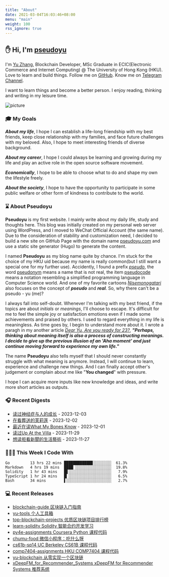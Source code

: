 ```yaml
---
title: "About"
date: 2021-03-04T16:03:46+08:00
menu: "main"
weight: 100
rss_ignore: true
---
```


## ✋ Hi, I'm [pseudoyu](https://www.pseudoyu.com)

I'm [Yu Zhang](https://www.pseudoyu.com), Blockchain Developer, MSc Graduate in ECIC(Electronic Commerce and Internet Computing) @ The University of Hong Kong (HKU). Love to learn and build things. Follow me on [GitHub](https://github.com/pseudoyu). Know me on [Telegram Channel](https://t.me/pseudoyulife).

I want to learn things and become a better person. I enjoy reading, thinking and writing in my leisure time.

![picture](https://image.pseudoyu.com/images/dino.gif)

### 🎓 My Goals
***About my life***, I hope I can establish a life-long friendship with my best friends, keep close relationship with my families, and face future challenges with my beloved. Also, I hope to meet interesting friends of diverse background.

***About my career***, I hope I could always be learning and growing during my life and play an active role in the open source software movement.

***Economically***, I hope to be able to choose what to do and shape my own the lifestyle freely.

***About the society***, I hope to have the opportunity to participate in some public welfare or other form of kindness to contribute to the world.

### ⌛️ About Pseudoyu

**Pseudoyu** is my first website. I mainly write about my daily life, study and thoughts here. This blog was initially created on my personal web server using WordPress, and I moved to WeChat Official Account (the same name). Due to the consideration of stability and customization need, I decided to build a new site on GitHub Page with the domain name [pseudoyu.com](https://www.pseudoyu.com/en) and use a static site generator (Hugo) to generate the content.

I named **Pseudoyu** as my blog name quite by chance. I'm stuck for the choice of my HKU uid because my name is really common(but I still want a special one for my further use). Accidently, I found a prefix [*pseudo*](https://www.oxfordlearnersdictionaries.com/definition/english/pseudo), the word [pseudonym](https://www.oxfordlearnersdictionaries.com/definition/english/pseudonym) means a name that is not real, the item [pseudocode](https://www.lexico.com/definition/pseudocode) means a notation resembling a simplified programming language in Computer Science world. And one of my favorite cartoons [*Nisemonogatari*](https://zh.wikipedia.org/wiki/偽物語) also focuses on the concept of ***pseudo*** and ***real***. So, why there can't be a pseudo - yu (me)?

I always fall into self-doubt. Whenever I'm talking with my best friend, if the topics are about *initials* or *meanings*, I'll choose to escape. It's difficult for me to feel the simple joy or satisfaction emotions even if I made some achievements and praised by others. I used to regard everything in my life is meaningless. As time goes by, I begin to understand more about it. I wrote a paragh in my another article [*Dear Yu, Are you ready for 23?*](https://www.pseudoyu.com/en/2020/06/06/yearly_review_23/), ***"Perhaps, thinking about meaning itself is also a process of constructing meanings. I decide to give up the previous illusion of an 'Aha moment' and just continue moving forward to experience my own life."***

The name **Pseudoyu** also tells myself that I should never constantly struggle with what meaning is anymore. Instead, I will continue to learn, experience and challenge new things. And I can finally accept other's judgement or complain about me like "**You changed**" with pressure.

I hope I can acquire more inputs like new knowledge and ideas, and write more short articles as outputs.

### 🎧 Recent Digests

<!-- douban starts -->
* <a href='https://book.douban.com/subject/26774193/' target='_blank'>读过神经症与人的成长</a> - 2023-12-03
* <a href='http://movie.douban.com/subject/36093351/' target='_blank'>在看葬送的芙莉莲</a> - 2023-12-02
* <a href='https://book.douban.com/subject/35754687/' target='_blank'>最近在读What My Bones Know</a> - 2023-12-01
* <a href='https://book.douban.com/subject/6764127/' target='_blank'>读过Up At the Villa</a> - 2023-11-29
* <a href='https://book.douban.com/subject/34978919/' target='_blank'>想读拒看新聞的生活藝術</a> - 2023-11-27
<!-- douban ends -->

### 👨🏻‍💻 This Week I Code With
<!-- code_time starts -->

```text
Go         13 hrs 22 mins ████████████▊░░░░░░░░  61.3%
Markdown   4 hrs 19 mins  ████▏░░░░░░░░░░░░░░░░  19.8%
Solidity   1 hr 43 mins   █▋░░░░░░░░░░░░░░░░░░░   7.9%
TypeScript 1 hr 24 mins   █▎░░░░░░░░░░░░░░░░░░░   6.5%
Bash       34 mins        ▌░░░░░░░░░░░░░░░░░░░░   2.7%
```

<!-- code_time ends -->

### 💻 Recent Releases

<!-- recent_releases starts -->
* <a href=https://github.com/pseudoyu/blockchain-guide/releases/tag/v0.1.0 target='_blank'>blockchain-guide 区块链入门指南</a>
* <a href=https://github.com/pseudoyu/yu-tools/releases/tag/v0.1 target='_blank'>yu-tools 个人工具箱</a>
* <a href=https://github.com/pseudoyu/top-blockchain-projects/releases/tag/v1.0.0 target='_blank'>top-blockchain-projects 优质区块链项目排行榜</a>
* <a href=https://github.com/pseudoyu/learn-solidity/releases/tag/v1.0.0 target='_blank'>learn-solidity Solidity 智能合约开发学习</a>
* <a href=https://github.com/pseudoyu/py4e-assignments/releases/tag/v1.0.0 target='_blank'>py4e-assignments Coursera Python 课程代码</a>
* <a href=https://github.com/pseudoyu/chumu-food/releases/tag/v1.0.0 target='_blank'>chumu-food 微信小程序：吃什么呀</a>
* <a href=https://github.com/pseudoyu/cs61b-sp14/releases/tag/v0.0.1 target='_blank'>cs61b-sp14 UC Berkeley CS61B 课程代码</a>
* <a href=https://github.com/pseudoyu/comp7404-assignments/releases/tag/v1.0.0 target='_blank'>comp7404-assignments HKU COMP7404 课程代码</a>
* <a href=https://github.com/pseudoyu/yu-blockchain/releases/tag/v1.0.0 target='_blank'>yu-blockchain 从零实现一个区块链</a>
* <a href=https://github.com/pseudoyu/xDeepFM_for_Recommender_Systems/releases/tag/v1.0.0 target='_blank'>xDeepFM_for_Recommender_Systems xDeepFM for Recommender Systems 推荐系统</a>
<!-- recent_releases ends -->
